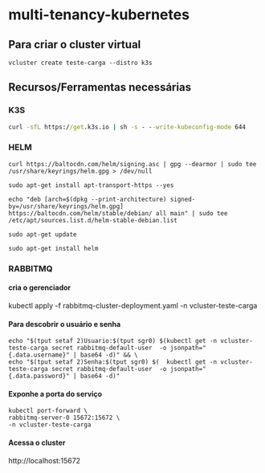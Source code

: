 # multi-tenancy-kubernetes

## Para criar o cluster virtual

```
vcluster create teste-carga --distro k3s
```

## Recursos/Ferramentas necessárias

### K3S

``` cmd
curl -sfL https://get.k3s.io | sh -s - --write-kubeconfig-mode 644
```

### HELM

```
curl https://baltocdn.com/helm/signing.asc | gpg --dearmor | sudo tee /usr/share/keyrings/helm.gpg > /dev/null

sudo apt-get install apt-transport-https --yes

echo "deb [arch=$(dpkg --print-architecture) signed-by=/usr/share/keyrings/helm.gpg] https://baltocdn.com/helm/stable/debian/ all main" | sudo tee /etc/apt/sources.list.d/helm-stable-debian.list

sudo apt-get update

sudo apt-get install helm
```

### RABBITMQ

#### cria o gerenciador

kubectl apply -f rabbitmq-cluster-deployment.yaml -n vcluster-teste-carga
#### Para descobrir o usuário e senha
```
echo "$(tput setaf 2)Usuario:$(tput sgr0) $(kubectl get -n vcluster-teste-carga secret rabbitmq-default-user  -o jsonpath="{.data.username}" | base64 -d)" && \
echo "$(tput setaf 2)Senha:$(tput sgr0) $(  kubectl get -n vcluster-teste-carga secret rabbitmq-default-user  -o jsonpath="{.data.password}" | base64 -d)"
```

#### Exponhe a porta do serviço

```
kubectl port-forward \
rabbitmq-server-0 15672:15672 \
-n vcluster-teste-carga
```
#### Acessa o cluster

http://localhost:15672
